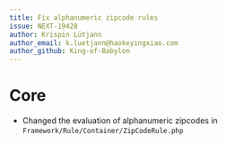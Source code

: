```yaml
---
title: Fix alphanumeric zipcode rules
issue: NEXT-19428
author: Krispin Lütjann
author_email: k.luetjann@haokeyingxiao.com
author_github: King-of-Babylon
---
```

# Core
* Changed the evaluation of alphanumeric zipcodes in `Framework/Rule/Container/ZipCodeRule.php`
